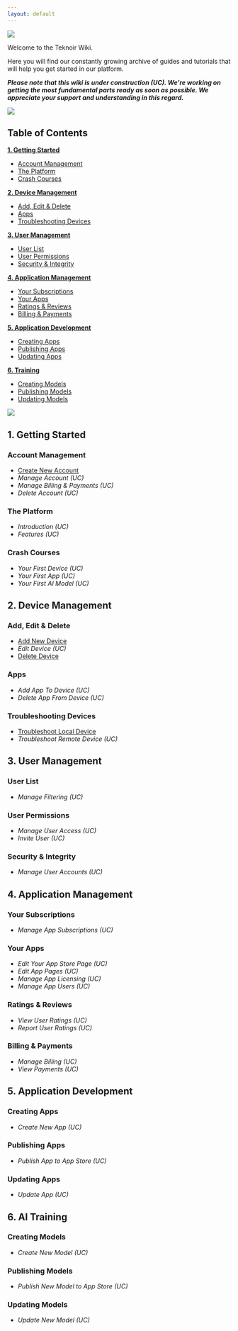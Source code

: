 ```yaml
---
layout: default
---
```


![](https://i.ibb.co/c1gTM17/Git-Hub-Wiki-Banner.png)

Welcome to the Teknoir Wiki.

Here you will find our constantly growing archive of guides and tutorials that will help you get started in our platform.

_**Please note that this wiki is under construction (UC). We're working on getting the most fundamental parts ready as soon as possible. We appreciate your support and understanding in this regard.**_

![](/assets/divider.png)

## Table of Contents

**[1. Getting Started](#1-getting-started)**
* [Account Management](#account-management)
* [The Platform](#the-platform)
* [Crash Courses](#crash-courses)

**[2. Device Management](#2-device-management)**
* [Add, Edit & Delete](#add-edit--delete)
* [Apps](#apps)
* [Troubleshooting Devices](#troubleshooting-devices)

**[3. User Management](#3-user-management)**
* [User List](#user-list)
* [User Permissions](#user-permissions)
* [Security & Integrity](#security--integrity)

**[4. Application Management](#4-application-management)**
* [Your Subscriptions](#your-subscriptions)
* [Your Apps](#your-apps)
* [Ratings & Reviews](#ratings--reviews)
* [Billing & Payments](#billing--payments)

**[5. Application Development](#5-application-development)**
* [Creating Apps](#creating-apps)
* [Publishing Apps](#publishing-apps)
* [Updating Apps](#updating-apps)

**[6. Training](#6-ai-training)**
* [Creating Models](#creating-models)
* [Publishing Models](#publishing-models)
* [Updating Models](#updating-models)

![](/assets/divider.png)

## 1. Getting Started

### Account Management
* [Create New Account](/create-new-account)
* _Manage Account (UC)_
* _Manage Billing & Payments (UC)_
* _Delete Account (UC)_

### The Platform
* _Introduction (UC)_
* _Features (UC)_

### Crash Courses
* _Your First Device (UC)_
* _Your First App (UC)_
* _Your First AI Model (UC)_

## 2. Device Management

### Add, Edit & Delete
* [Add New Device](/add-new-device)
* _Edit Device (UC)_
* [Delete Device](/delete-device)
### Apps
* _Add App To Device (UC)_
* _Delete App From Device (UC)_
### Troubleshooting Devices
* [Troubleshoot Local Device](/troubleshooting-devices)
* _Troubleshoot Remote Device (UC)_

## 3. User Management

### User List
* _Manage Filtering (UC)_
### User Permissions
* _Manage User Access (UC)_
* _Invite User (UC)_
### Security & Integrity
* _Manage User Accounts (UC)_

## 4. Application Management

### Your Subscriptions
* _Manage App Subscriptions (UC)_
### Your Apps
* _Edit Your App Store Page (UC)_
* _Edit App Pages (UC)_
* _Manage App Licensing (UC)_
* _Manage App Users (UC)_
### Ratings & Reviews
* _View User Ratings (UC)_
* _Report User Ratings (UC)_
### Billing & Payments
* _Manage Billing (UC)_
* _View Payments (UC)_

## 5. Application Development

### Creating Apps
* _Create New App (UC)_
### Publishing Apps
* _Publish App to App Store (UC)_
### Updating Apps
* _Update App (UC)_

## 6. AI Training

### Creating Models
* _Create New Model (UC)_
### Publishing Models
* _Publish New Model to App Store (UC)_
### Updating Models
* _Update New Model (UC)_  


